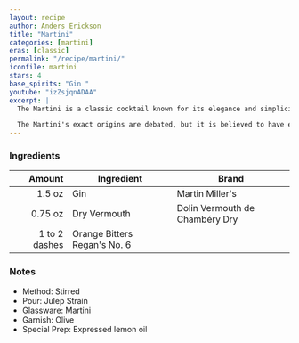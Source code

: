 ```yaml
---
layout: recipe
author: Anders Erickson
title: "Martini"
categories: [martini]
eras: [classic]
permalink: "/recipe/martini/"
iconfile: martini
stars: 4
base_spirits: "Gin "
youtube: "izZsjqnADAA"
excerpt: |
  The Martini is a classic cocktail known for its elegance and simplicity. It is typically made with gin and vermouth, although vodka is a popular alternative. The drink is stirred with ice and strained into a cocktail glass, often garnished with an olive or a lemon twist.<br><br>

  The Martini's exact origins are debated, but it is believed to have emerged in the late 19th century. It quickly became a popular drink among the upper classes and has remained a staple of cocktail culture ever since.
---
```


### Ingredients

|        Amount | Ingredient                   | Brand                          |
| ------------: | ---------------------------- | ------------------------------ |
|        1.5 oz | Gin                          | Martin Miller's                |
|       0.75 oz | Dry Vermouth                 | Dolin Vermouth de Chambéry Dry |
| 1 to 2 dashes | Orange Bitters Regan's No. 6 |

### Notes

- Method: Stirred
- Pour: Julep Strain
- Glassware: Martini
- Garnish: Olive
- Special Prep: Expressed lemon oil
